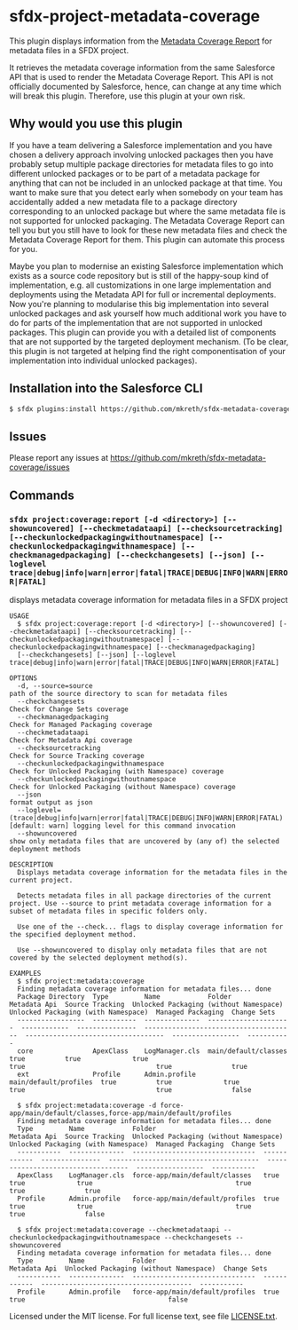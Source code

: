 # sfdx-project-metadata-coverage

This plugin displays information from the [Metadata Coverage Report](https://developer.salesforce.com/docs/metadata-coverage) for metadata files in a SFDX project.

It retrieves the metadata coverage information from the same Salesforce API that is used to render the Metadata Coverage Report. This API is not officially documented by Salesforce, hence, can change at any time which will break this plugin. Therefore, use this plugin at your own risk.

## Why would you use this plugin

If you have a team delivering a Salesforce implementation and you have chosen a delivery approach involving unlocked packages then you have probably setup multiple package directories for metadata files to go into different unlocked packages or to be part of a metadata package for anything that can not be included in an unlocked package at that time. You want to make sure that you detect early when somebody on your team has accidentally added a new metadata file to a package directory corresponding to an unlocked package but where the same metadata file is not supported for unlocked packaging.
The Metadata Coverage Report can tell you but you still have to look for these new metadata files and check the Metadata Coverage Report for them. This plugin can automate this process for you.

Maybe you plan to modernise an existing Salesforce implementation which exists as a source code repository but is still of the happy-soup kind of implementation, e.g. all customizations in one large implementation and deployments using the Metadata API for full or incremental deployments. Now you're planning to modularise this big implementation into several unlocked packages and ask yourself how much additional work you have to do for parts of the implementation that are not supported in unlocked packages. This plugin can provide you with a detailed list of components that are not supported by the targeted deployment mechanism. (To be clear, this plugin is not targeted at helping find the right componentisation of your implementation into individual unlocked packages).

## Installation into the Salesforce CLI

```bash
$ sfdx plugins:install https://github.com/mkreth/sfdx-metadata-coverage
```

## Issues

Please report any issues at https://github.com/mkreth/sfdx-metadata-coverage/issues

## Commands

<!-- commands -->

### `sfdx project:coverage:report [-d <directory>] [--showuncovered] [--checkmetadataapi] [--checksourcetracking] [--checkunlockedpackagingwithoutnamespace] [--checkunlockedpackagingwithnamespace] [--checkmanagedpackaging] [--checkchangesets] [--json] [--loglevel trace|debug|info|warn|error|fatal|TRACE|DEBUG|INFO|WARN|ERROR|FATAL]`

displays metadata coverage information for metadata files in a SFDX project

```
USAGE
  $ sfdx project:coverage:report [-d <directory>] [--showuncovered] [--checkmetadataapi] [--checksourcetracking] [--checkunlockedpackagingwithoutnamespace] [--checkunlockedpackagingwithnamespace] [--checkmanagedpackaging]
  [--checkchangesets] [--json] [--loglevel trace|debug|info|warn|error|fatal|TRACE|DEBUG|INFO|WARN|ERROR|FATAL]

OPTIONS
  -d, --source=source                                                               path of the source directory to scan for metadata files
  --checkchangesets                                                                 Check for Change Sets coverage
  --checkmanagedpackaging                                                           Check for Managed Packaging coverage
  --checkmetadataapi                                                                Check for Metadata Api coverage
  --checksourcetracking                                                             Check for Source Tracking coverage
  --checkunlockedpackagingwithnamespace                                             Check for Unlocked Packaging (with Namespace) coverage
  --checkunlockedpackagingwithoutnamespace                                          Check for Unlocked Packaging (without Namespace) coverage
  --json                                                                            format output as json
  --loglevel=(trace|debug|info|warn|error|fatal|TRACE|DEBUG|INFO|WARN|ERROR|FATAL)  [default: warn] logging level for this command invocation
  --showuncovered                                                                   show only metadata files that are uncovered by (any of) the selected deployment methods

DESCRIPTION
  Displays metadata coverage information for the metadata files in the current project.

  Detects metadata files in all package directories of the current project. Use --source to print metadata coverage information for a subset of metadata files in specific folders only.

  Use one of the --check... flags to display coverage information for the specified deployment method.

  Use --showuncovered to display only metadata files that are not covered by the selected deployment method(s).

EXAMPLES
  $ sfdx project:metadata:coverage
  Finding metadata coverage information for metadata files... done
  Package Directory  Type         Name            Folder                 Metadata Api  Source Tracking  Unlocked Packaging (without Namespace)  Unlocked Packaging (with Namespace)  Managed Packaging  Change Sets
  -----------------  -----------  --------------  ---------------------  ------------  ---------------  --------------------------------------  -----------------------------------  -----------------  -----------
  core               ApexClass    LogManager.cls  main/default/classes   true          true             true                                    true                                 true               true
  ext                Profile      Admin.profile   main/default/profiles  true          true             true                                    true                                 true               false

  $ sfdx project:metadata:coverage -d force-app/main/default/classes,force-app/main/default/profiles
  Finding metadata coverage information for metadata files... done
  Type         Name            Folder                           Metadata Api  Source Tracking  Unlocked Packaging (without Namespace)  Unlocked Packaging (with Namespace)  Managed Packaging  Change Sets
  -----------  --------------  -------------------------------  ------------  ---------------  --------------------------------------  -----------------------------------  -----------------  -----------
  ApexClass    LogManager.cls  force-app/main/default/classes   true          true             true                                    true                                 true               true
  Profile      Admin.profile   force-app/main/default/profiles  true          true             true                                    true                                 true               false

  $ sfdx project:metadata:coverage --checkmetadataapi --checkunlockedpackagingwithoutnamespace --checkchangesets --showuncovered
  Finding metadata coverage information for metadata files... done
  Type         Name            Folder                           Metadata Api  Unlocked Packaging (without Namespace)  Change Sets
  -----------  --------------  -------------------------------  ------------  --------------------------------------  -----------
  Profile      Admin.profile   force-app/main/default/profiles  true          true                                    false
```

<!-- commandsstop -->

Licensed under the MIT license. For full license text, see file [LICENSE.txt](blob/main/LICENSE.txt).
